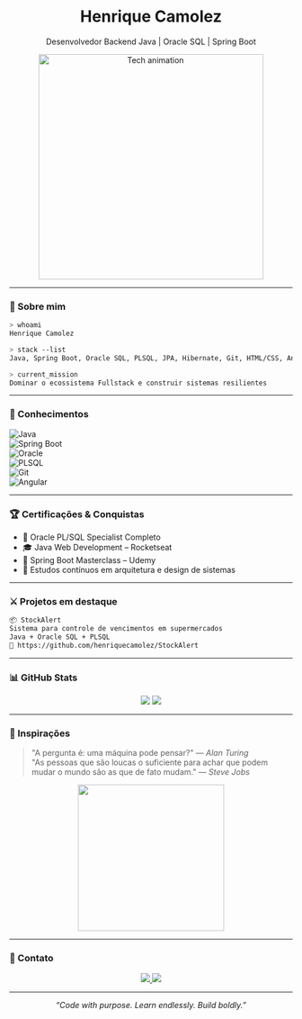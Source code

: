 <h1 align="center">Henrique Camolez</h1>
<p align="center">Desenvolvedor Backend Java | Oracle SQL | Spring Boot</p>

<p align="center">
  <img src="https://media.giphy.com/media/3o6ZsZKn8Z8rF6OtDi/giphy.gif" width="400" alt="Tech animation"/>
</p>

---

### 📜 Sobre mim

```bash
> whoami
Henrique Camolez
```

```bash
> stack --list
Java, Spring Boot, Oracle SQL, PLSQL, JPA, Hibernate, Git, HTML/CSS, Angular (learning)
```

```bash
> current_mission
Dominar o ecossistema Fullstack e construir sistemas resilientes
```

---

### 🧠 Conhecimentos

![Java](https://img.shields.io/badge/Java-ED8B00?style=flat-square&logo=openjdk&logoColor=white)  
![Spring Boot](https://img.shields.io/badge/SpringBoot-6DB33F?style=flat-square&logo=spring&logoColor=white)  
![Oracle](https://img.shields.io/badge/Oracle-F80000?style=flat-square&logo=oracle&logoColor=white)  
![PLSQL](https://img.shields.io/badge/PLSQL-336791?style=flat-square&logo=postgresql&logoColor=white)  
![Git](https://img.shields.io/badge/Git-F05032?style=flat-square&logo=git&logoColor=white)  
![Angular](https://img.shields.io/badge/Angular-DD0031?style=flat-square&logo=angular&logoColor=white)

---

### 🏆 Certificações & Conquistas

- 📜 Oracle PL/SQL Specialist Completo  
- 🎓 Java Web Development – Rocketseat  
- 🧪 Spring Boot Masterclass – Udemy  
- 📘 Estudos contínuos em arquitetura e design de sistemas

---

### ⚔️ Projetos em destaque

```bash
📦 StockAlert
Sistema para controle de vencimentos em supermercados
Java + Oracle SQL + PLSQL
🔗 https://github.com/henriquecamolez/StockAlert
```

---

### 📊 GitHub Stats

<p align="center">
  <img src="https://github-readme-stats.vercel.app/api?username=henriquecamolez&show_icons=true&theme=tokyonight&hide_border=true" />
  <img src="https://github-readme-stats.vercel.app/api/top-langs/?username=henriquecamolez&layout=compact&theme=tokyonight&hide_border=true" />
</p>

---

### 🧠 Inspirações

> "A pergunta é: uma máquina pode pensar?" — *Alan Turing*  
> "As pessoas que são loucas o suficiente para achar que podem mudar o mundo são as que de fato mudam." — *Steve Jobs*

<p align="center">
  <img src="https://media.giphy.com/media/3o6Ztb5nU53q4rfmhi/giphy.gif" width="260px"/>
</p>

---

### 📲 Contato

<p align="center">
  <a href="https://www.linkedin.com/in/henriquecamolez/" target="_blank">
    <img src="https://img.shields.io/badge/LinkedIn-%230077B5?style=for-the-badge&logo=linkedin&logoColor=white" />
  </a>
  <a href="mailto:henrique.camolez@hotmail.com">
    <img src="https://img.shields.io/badge/Email-D14836?style=for-the-badge&logo=gmail&logoColor=white" />
  </a>
</p>

---

<p align="center"><i>“Code with purpose. Learn endlessly. Build boldly.”</i></p>
